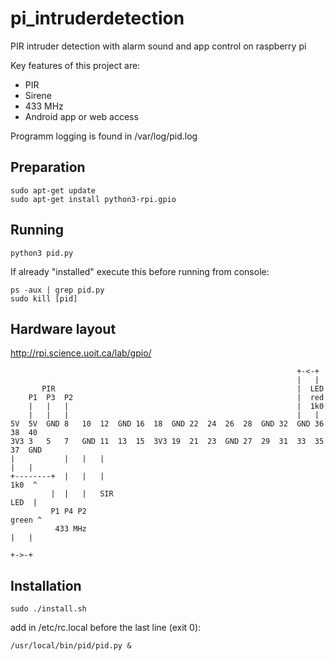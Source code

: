 # pi_intruderdetection
PIR intruder detection with alarm sound and app control on raspberry pi

Key features of this project are:
* PIR
* Sirene
* 433 MHz
* Android app or web access

Programm logging is found in /var/log/pid.log

## Preparation
```
sudo apt-get update
sudo apt-get install python3-rpi.gpio
```

## Running
```
python3 pid.py
```

If already "installed" execute this before running from console:
```
ps -aux | grep pid.py
sudo kill [pid]
```

## Hardware layout
http://rpi.science.uoit.ca/lab/gpio/
```
                                                                +-<-+
                                                                |   |
       PIR                                                      |  LED
    P1  P3  P2                                                  |  red
    |   |   |                                                   |  1k0
    |   |   |                                                   |   |
5V  5V  GND 8   10  12  GND 16  18  GND 22  24  26  28  GND 32  GND 36  38  40
3V3 3   5   7   GND 11  13  15  3V3 19  21  23  GND 27  29  31  33  35  37  GND
|           |   |   |                                                   |   |
+--------+  |   |   |                                                  1k0  ^
         |  |   |   SIR                                                LED  |
         P1 P4 P2                                                     green ^
          433 MHz                                                       |   |
                                                                        +->-+
```

## Installation
```
sudo ./install.sh
```

add in /etc/rc.local before the last line (exit 0):
```
/usr/local/bin/pid/pid.py &
```
